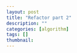 ```yaml
---
layout: post
title: "Refactor part 2"
description: ""
categories: [algorithm]
tags: []
thumbnail:
---
```


